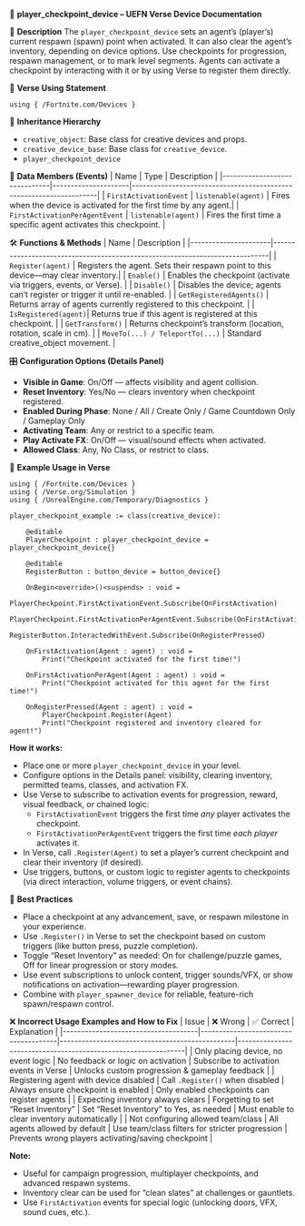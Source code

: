 📘 **player_checkpoint_device – UEFN Verse Device Documentation**

🔹 **Description**
The `player_checkpoint_device` sets an agent’s (player’s) current respawn (spawn) point when activated. It can also clear the agent’s inventory, depending on device options. Use checkpoints for progression, respawn management, or to mark level segments. Agents can activate a checkpoint by interacting with it or by using Verse to register them directly.

🧱 **Verse Using Statement**
```verse
using { /Fortnite.com/Devices }
```

🔗 **Inheritance Hierarchy**
- `creative_object`: Base class for creative devices and props.
- `creative_device_base`: Base class for `creative_device`.
- `player_checkpoint_device`

🧩 **Data Members (Events)**
| Name                         | Type                | Description                                                        |
|------------------------------|---------------------|--------------------------------------------------------------------|
| `FirstActivationEvent`       | `listenable(agent)` | Fires when the device is activated for the first time by any agent.|
| `FirstActivationPerAgentEvent` | `listenable(agent)` | Fires the first time a specific agent activates this checkpoint.    |

🛠️ **Functions & Methods**
| Name                 | Description                                                                 |
|----------------------|-----------------------------------------------------------------------------|
| `Register(agent)`    | Registers the agent. Sets their respawn point to this device—may clear inventory.|
| `Enable()`           | Enables the checkpoint (activate via triggers, events, or Verse).           |
| `Disable()`          | Disables the device; agents can’t register or trigger it until re-enabled. |
| `GetRegisteredAgents()` | Returns array of agents currently registered to this checkpoint.        |
| `IsRegistered(agent)`| Returns true if this agent is registered at this checkpoint.               |
| `GetTransform()`     | Returns checkpoint’s transform (location, rotation, scale in cm).         |
| `MoveTo(...) / TeleportTo(...)` | Standard creative_object movement.                           |

🎛 **Configuration Options (Details Panel)**
- **Visible in Game**: On/Off — affects visibility and agent collision.
- **Reset Inventory**: Yes/No — clears inventory when checkpoint registered.
- **Enabled During Phase**: None / All / Create Only / Game Countdown Only / Gameplay Only
- **Activating Team**: Any or restrict to a specific team.
- **Play Activate FX**: On/Off — visual/sound effects when activated.
- **Allowed Class**: Any, No Class, or restrict to class.

🧰 **Example Usage in Verse**
```verse
using { /Fortnite.com/Devices }
using { /Verse.org/Simulation }
using { /UnrealEngine.com/Temporary/Diagnostics }

player_checkpoint_example := class(creative_device):

    @editable
    PlayerCheckpoint : player_checkpoint_device = player_checkpoint_device{}

    @editable
    RegisterButton : button_device = button_device{}

    OnBegin<override>()<suspends> : void =
        PlayerCheckpoint.FirstActivationEvent.Subscribe(OnFirstActivation)
        PlayerCheckpoint.FirstActivationPerAgentEvent.Subscribe(OnFirstActivationPerAgent)
        RegisterButton.InteractedWithEvent.Subscribe(OnRegisterPressed)

    OnFirstActivation(Agent : agent) : void =
        Print("Checkpoint activated for the first time!")

    OnFirstActivationPerAgent(Agent : agent) : void =
        Print("Checkpoint activated for this agent for the first time!")

    OnRegisterPressed(Agent : agent) : void =
        PlayerCheckpoint.Register(Agent)
        Print("Checkpoint registered and inventory cleared for agent!")
```

**How it works:**
- Place one or more `player_checkpoint_device` in your level.
- Configure options in the Details panel: visibility, clearing inventory, permitted teams, classes, and activation FX.
- Use Verse to subscribe to activation events for progression, reward, visual feedback, or chained logic:
  - `FirstActivationEvent` triggers the first time *any* player activates the checkpoint.
  - `FirstActivationPerAgentEvent` triggers the first time *each player* activates it.
- In Verse, call `.Register(Agent)` to set a player’s current checkpoint and clear their inventory (if desired).
- Use triggers, buttons, or custom logic to register agents to checkpoints (via direct interaction, volume triggers, or event chains).

🧠 **Best Practices**
- Place a checkpoint at any advancement, save, or respawn milestone in your experience.
- Use `.Register()` in Verse to set the checkpoint based on custom triggers (like button press, puzzle completion).
- Toggle “Reset Inventory” as needed: On for challenge/puzzle games, Off for linear progression or story modes.
- Use event subscriptions to unlock content, trigger sounds/VFX, or show notifications on activation—rewarding player progression.
- Combine with `player_spawner_device` for reliable, feature-rich spawn/respawn control.

❌ **Incorrect Usage Examples and How to Fix**
| Issue                               | ❌ Wrong                             | ✅ Correct                                      | Explanation                                                   |
|-------------------------------------|--------------------------------------|------------------------------------------------|---------------------------------------------------------------|
| Only placing device, no event logic | No feedback or logic on activation  | Subscribe to activation events in Verse        | Unlocks custom progression & gameplay feedback               |
| Registering agent with device disabled | Call `.Register()` when disabled   | Always ensure checkpoint is enabled            | Only enabled checkpoints can register agents                 |
| Expecting inventory always clears   | Forgetting to set “Reset Inventory” | Set “Reset Inventory” to Yes, as needed        | Must enable to clear inventory automatically                 |
| Not configuring allowed team/class  | All agents allowed by default       | Use team/class filters for stricter progression | Prevents wrong players activating/saving checkpoint          |

**Note:**
- Useful for campaign progression, multiplayer checkpoints, and advanced respawn systems.
- Inventory clear can be used for “clean slates” at challenges or gauntlets.
- Use `FirstActivation` events for special logic (unlocking doors, VFX, sound cues, etc.).

